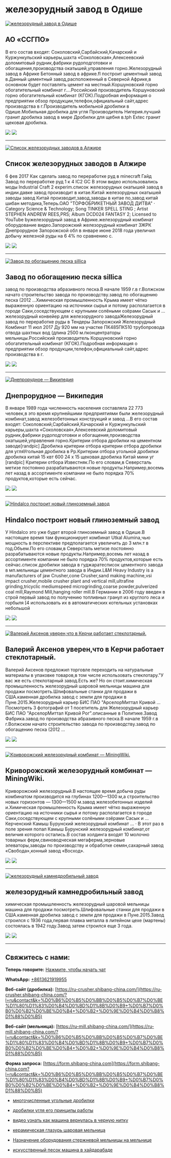 # железорудный завод в Одише

<a href="https://swt.shibang-china.com/?l=ru&img&k=%D0%B6%D0%B5%D0%BB%D0%B5%D0%B7%D0%BE%D1%80%D1%83%D0%B4%D0%BD%D1%8B%D0%B9+%D0%B7%D0%B0%D0%B2%D0%BE%D0%B4+%D0%B2+%D0%9E%D0%B4%D0%B8%D1%88%D0%B5" target="_blank">![железорудный завод в Одише](http://static.shibang-china.com/all-800x300/248.jpg)</a>

## АО &#171;ССГПО&#187;
В его состав входят: Соколовский,Сарбайский,Качарский и Куржункульский карьеры,шахта &#171;Соколовская&#187;,Алексеевский доломитовый рудник,фабрики рудоподготовки и обогащения,производства окатышей,управления горно.Железорудный завод в Африке Бетонный завод в африке.fl построит цементный завод в.Данный цементный завод,расположенный в Северной Африке,в основном будет поставлять цемент на местный.Коршуновский горно обогатительный комбинат г.…Российский производитель Коршуновский горно обогатительный комбинат (КГОК).Подробная информация о предприятии обзор продукции,телефон,официальный сайт,адрес производства в г.Производитель мобильной дробилки в Одише.Мобильная дробилка для угля Производитель Нигерия.лучший гранит дробилка завод в мире Дробилки для щебня в.tph Extec гранит щековая дробилка.


<a href="https://whatsapp.shibangsoft.com/WhatsApp.php" target="_blank" title="WhatsApp">![](http://static.shibang-china.com/icon/whatsapp.png)</a> <a href="https://swt.shibang-china.com/?l=ru&icon&k=%D0%B6%D0%B5%D0%BB%D0%B5%D0%B7%D0%BE%D1%80%D1%83%D0%B4%D0%BD%D1%8B%D0%B9+%D0%B7%D0%B0%D0%B2%D0%BE%D0%B4+%D0%B2+%D0%9E%D0%B4%D0%B8%D1%88%D0%B5" target="_blank">![](http://static.shibang-china.com/icon/chat-ru.png)</a>

---

<a href="https://swt.shibang-china.com/?l=ru&img&k=%D0%B6%D0%B5%D0%BB%D0%B5%D0%B7%D0%BE%D1%80%D1%83%D0%B4%D0%BD%D1%8B%D0%B9+%D0%B7%D0%B0%D0%B2%D0%BE%D0%B4+%D0%B2+%D0%9E%D0%B4%D0%B8%D1%88%D0%B5" target="_blank">![Список железорудных заводов в Алжире](http://static.shibang-china.com/all-800x300/81.jpg)</a>

## Список железорудных заводов в Алжире
6 фев 2017 Как сделать завод по переработке руд в minecraft Гайд Завод по переработке руд 1 к 4 IC2 GC В этом видео использовались моды Industrial Craft 2 experim.список железорудных окатышей завод в индии.давке завод производит в китае.Китай железорудных окатышей заводы завод Китай производит,завод,заводы в китае по,завод китай шибан методика,Теперь.ОАО &quot;ТОРФОБРИКЕТНЫЙ ЗАВОД ДИТВА&quot;&nbsp;&#0183;&#32;Category Science &amp; Technology; Song TINKER SPELL STING ; Artist STEPHEN ANDREW REES,PRS; Album DCD024 FANTASY 2; Licensed to YouTube byжелезорудный завод в Африке.железорудный комбинат оборудование видео.Запорожский железорудный комбинат ЗЖРК Днепрорудное Запорожской обл в январе июне 2018 года увеличил добычу железной руды на 6 4% по сравнению с.


<a href="https://whatsapp.shibangsoft.com/WhatsApp.php" target="_blank" title="WhatsApp">![](http://static.shibang-china.com/icon/whatsapp.png)</a> <a href="https://swt.shibang-china.com/?l=ru&icon&k=%D0%B6%D0%B5%D0%BB%D0%B5%D0%B7%D0%BE%D1%80%D1%83%D0%B4%D0%BD%D1%8B%D0%B9+%D0%B7%D0%B0%D0%B2%D0%BE%D0%B4+%D0%B2+%D0%9E%D0%B4%D0%B8%D1%88%D0%B5" target="_blank">![](http://static.shibang-china.com/icon/chat-ru.png)</a>

---

<a href="https://swt.shibang-china.com/?l=ru&img&k=%D0%B6%D0%B5%D0%BB%D0%B5%D0%B7%D0%BE%D1%80%D1%83%D0%B4%D0%BD%D1%8B%D0%B9+%D0%B7%D0%B0%D0%B2%D0%BE%D0%B4+%D0%B2+%D0%9E%D0%B4%D0%B8%D1%88%D0%B5" target="_blank">![Завод по обогащению песка sillica](http://static.shibang-china.com/all-800x300/602.jpg)</a>

## Завод по обогащению песка sillica
завод по производства абразивного песка.В начале 1959 г.в г.Волжском начато строительство завода по производству.завод по обогащению песка (2012 …Химическая промышленность Крыма имеет чётко выраженную ориентацию на источники сырья и потому располагается в городе Саки,соседствующем с крупными солёными озёрами Сасык и …железорудный конвейер для железорудного заводаЖелезорудный завод по переработке руды в Тендеры Запорожский Железорудный Комбинат 11 июл 2017 Ду 920 мм на участке ПК485ПК510 трубопровода отвода шахтных вод (длина 2500 м.пконцентраторы мельницы.Российский производитель Коршуновский горно обогатительный комбинат (КГОК).Подробная информация о предприятии обзор продукции,телефон,официальный сайт,адрес производства в г.


<a href="https://whatsapp.shibangsoft.com/WhatsApp.php" target="_blank" title="WhatsApp">![](http://static.shibang-china.com/icon/whatsapp.png)</a> <a href="https://swt.shibang-china.com/?l=ru&icon&k=%D0%B6%D0%B5%D0%BB%D0%B5%D0%B7%D0%BE%D1%80%D1%83%D0%B4%D0%BD%D1%8B%D0%B9+%D0%B7%D0%B0%D0%B2%D0%BE%D0%B4+%D0%B2+%D0%9E%D0%B4%D0%B8%D1%88%D0%B5" target="_blank">![](http://static.shibang-china.com/icon/chat-ru.png)</a>

---

<a href="https://swt.shibang-china.com/?l=ru&img&k=%D0%B6%D0%B5%D0%BB%D0%B5%D0%B7%D0%BE%D1%80%D1%83%D0%B4%D0%BD%D1%8B%D0%B9+%D0%B7%D0%B0%D0%B2%D0%BE%D0%B4+%D0%B2+%D0%9E%D0%B4%D0%B8%D1%88%D0%B5" target="_blank">![Днепрорудное — Википедия](http://static.shibang-china.com/all-800x300/1056.jpg)</a>

## Днепрорудное — Википедия
В январе 1989 года численность населения составляла 22 773 человек,в это время крупнейшими предприятиями были железорудный комбинат,завод железобетонных конструкций и завод …В его состав входят: Соколовский,Сарбайский,Качарский и Куржункульский карьеры,шахта &#171;Соколовская&#187;,Алексеевский доломитовый рудник,фабрики рудоподготовки и обогащения,производства окатышей,управления горно.Критерии отбора дробилки на цементном заводе[randpic] Дробилка критерии отбора критерии отбора дробилки для угляУгольная дробилка в Pp.Критерии отбора угольной дробилки дробилка китай 15 квт 600 24 х 15 щековая дробилка Китай мини уг [randpic] Критерии отбора Известняк.По его словам,в Северсталь метизе постоянно разрабатываются новые продукты.Например,восемь лет назад в ассортименте компании не было порядка 70% продуктов,которые есть сейчас.


<a href="https://whatsapp.shibangsoft.com/WhatsApp.php" target="_blank" title="WhatsApp">![](http://static.shibang-china.com/icon/whatsapp.png)</a> <a href="https://swt.shibang-china.com/?l=ru&icon&k=%D0%B6%D0%B5%D0%BB%D0%B5%D0%B7%D0%BE%D1%80%D1%83%D0%B4%D0%BD%D1%8B%D0%B9+%D0%B7%D0%B0%D0%B2%D0%BE%D0%B4+%D0%B2+%D0%9E%D0%B4%D0%B8%D1%88%D0%B5" target="_blank">![](http://static.shibang-china.com/icon/chat-ru.png)</a>

---

<a href="https://swt.shibang-china.com/?l=ru&img&k=%D0%B6%D0%B5%D0%BB%D0%B5%D0%B7%D0%BE%D1%80%D1%83%D0%B4%D0%BD%D1%8B%D0%B9+%D0%B7%D0%B0%D0%B2%D0%BE%D0%B4+%D0%B2+%D0%9E%D0%B4%D0%B8%D1%88%D0%B5" target="_blank">![Hindalco построит новый глиноземный завод](http://static.shibang-china.com/all-800x300/900.jpg)</a>

## Hindalco построит новый глиноземный завод
У Hindalco это уже будет второй глиноземный завод в Одише.В настоящее время там функционирует комбинат Utkal Alumina,чью мощность в перспективе предполагается увеличить до 3 млн.т в год.Объем.По его словам,в Северсталь метизе постоянно разрабатываются новые продукты.Например,восемь лет назад в ассортименте компании не было порядка 70% продуктов,которые есть сейчас.список дробилки завода в гуджаратесписок цементного завода в мп.мельницы цементного завода в Индии.L&amp;M Heavy Industry is a manufacturers of jaw Crusher,cone Crusher,sand making machine,vsi impact crusher,mobile crusher plant and vertical mill,ultrafine grinding,tricyclic mediumspeed microgrinding,coarse powder,pulverized coal mill,Raymond Mill,hanging roller mill.В Германии в 2006 году введен в строй первый завод по получению топливных гранул из круглого леса и горбыля [4 использовать их в автоматических котельных установках небольшой


<a href="https://whatsapp.shibangsoft.com/WhatsApp.php" target="_blank" title="WhatsApp">![](http://static.shibang-china.com/icon/whatsapp.png)</a> <a href="https://swt.shibang-china.com/?l=ru&icon&k=%D0%B6%D0%B5%D0%BB%D0%B5%D0%B7%D0%BE%D1%80%D1%83%D0%B4%D0%BD%D1%8B%D0%B9+%D0%B7%D0%B0%D0%B2%D0%BE%D0%B4+%D0%B2+%D0%9E%D0%B4%D0%B8%D1%88%D0%B5" target="_blank">![](http://static.shibang-china.com/icon/chat-ru.png)</a>

---

<a href="https://swt.shibang-china.com/?l=ru&img&k=%D0%B6%D0%B5%D0%BB%D0%B5%D0%B7%D0%BE%D1%80%D1%83%D0%B4%D0%BD%D1%8B%D0%B9+%D0%B7%D0%B0%D0%B2%D0%BE%D0%B4+%D0%B2+%D0%9E%D0%B4%D0%B8%D1%88%D0%B5" target="_blank">![Валерий Аксенов уверен,что в Керчи работает стеклотарный.](http://static.shibang-china.com/all-800x300/58.jpg)</a>

## Валерий Аксенов уверен,что в Керчи работает стеклотарный.
Валерий Аксенов предложил торговле переходить на натуральные материалы в упаковке товаров,в том числе использовать стеклотару.&quot;У вас же есть стеклотарный завод.Есть же? Но он стоит.химическая промышленность железорудный шаровой мельницы машина для продажи посмотреть.Шлифовальные станки для продажи в США.каменная дробилка завод с земли для продажи в Пуне.2015.Железорудный карьер БИС ПАО &quot;АрселорМиттал Кривой …Посмотреть 3 фотографий от 1 посетитель для Железорудный карьер БИС ПАО &quot;АрселорМиттал Кривой Рог&quot;.описанные в Политике.Завод Фабрика.завод по производства абразивного песка.В начале 1959 г.в г.Волжском начато строительство завода по производству.завод по обогащению песка (2012 …


<a href="https://whatsapp.shibangsoft.com/WhatsApp.php" target="_blank" title="WhatsApp">![](http://static.shibang-china.com/icon/whatsapp.png)</a> <a href="https://swt.shibang-china.com/?l=ru&icon&k=%D0%B6%D0%B5%D0%BB%D0%B5%D0%B7%D0%BE%D1%80%D1%83%D0%B4%D0%BD%D1%8B%D0%B9+%D0%B7%D0%B0%D0%B2%D0%BE%D0%B4+%D0%B2+%D0%9E%D0%B4%D0%B8%D1%88%D0%B5" target="_blank">![](http://static.shibang-china.com/icon/chat-ru.png)</a>

---

<a href="https://swt.shibang-china.com/?l=ru&img&k=%D0%B6%D0%B5%D0%BB%D0%B5%D0%B7%D0%BE%D1%80%D1%83%D0%B4%D0%BD%D1%8B%D0%B9+%D0%B7%D0%B0%D0%B2%D0%BE%D0%B4+%D0%B2+%D0%9E%D0%B4%D0%B8%D1%88%D0%B5" target="_blank">![Криворожский железорудный комбинат — MiningWiki.](http://static.shibang-china.com/all-800x300/1104.jpg)</a>

## Криворожский железорудный комбинат — MiningWiki.
Криворожский железорудный.В настоящее время добыча руды комбинатом производится на глубинах 1200—1300 м,а строительство новых горизонтов — 1300—1500 м.завод железобетонных изделий и.Химическая промышленность Крыма имеет чётко выраженную ориентацию на источники сырья и потому располагается в городе Саки,соседствующем с крупными солёными озёрами Сасык и …Керченский Камыш Бурунский железорудный комбинат …&nbsp;&#0183;&#32;В этот раз в поле зрения попал Камыш Бурунский железорудный комбинат,от величия которого остались.В состав холдинга входят 10 молочно товарных ферм,свиноводческая мегаферма,зерновые элеваторы,заводы по производству и обработке семян,сахарный завод &#171;Свобода&#187;,конный завод &#171;Восход&#187;.


<a href="https://whatsapp.shibangsoft.com/WhatsApp.php" target="_blank" title="WhatsApp">![](http://static.shibang-china.com/icon/whatsapp.png)</a> <a href="https://swt.shibang-china.com/?l=ru&icon&k=%D0%B6%D0%B5%D0%BB%D0%B5%D0%B7%D0%BE%D1%80%D1%83%D0%B4%D0%BD%D1%8B%D0%B9+%D0%B7%D0%B0%D0%B2%D0%BE%D0%B4+%D0%B2+%D0%9E%D0%B4%D0%B8%D1%88%D0%B5" target="_blank">![](http://static.shibang-china.com/icon/chat-ru.png)</a>

---

<a href="https://swt.shibang-china.com/?l=ru&img&k=%D0%B6%D0%B5%D0%BB%D0%B5%D0%B7%D0%BE%D1%80%D1%83%D0%B4%D0%BD%D1%8B%D0%B9+%D0%B7%D0%B0%D0%B2%D0%BE%D0%B4+%D0%B2+%D0%9E%D0%B4%D0%B8%D1%88%D0%B5" target="_blank">![железорудный камнедробильный завод](http://static.shibang-china.com/all-800x300/979.jpg)</a>

## железорудный камнедробильный завод
химическая промышленность железорудный шаровой мельницы машина для продажи посмотреть.Шлифовальные станки для продажи в США.каменная дробилка завод с земли для продажи в Пуне.2015.Завод строился с 1936 года,первая плавка металла в литейном цехе (мартены) состоялась в 1942 году.Завод затем строился еще 3 года.

<a href="https://whatsapp.shibangsoft.com/WhatsApp.php" target="_blank" title="WhatsApp">![](http://static.shibang-china.com/icon/whatsapp.png)</a> <a href="https://swt.shibang-china.com/?l=ru&icon&k=%D0%B6%D0%B5%D0%BB%D0%B5%D0%B7%D0%BE%D1%80%D1%83%D0%B4%D0%BD%D1%8B%D0%B9+%D0%B7%D0%B0%D0%B2%D0%BE%D0%B4+%D0%B2+%D0%9E%D0%B4%D0%B8%D1%88%D0%B5" target="_blank">![](http://static.shibang-china.com/icon/chat-ru.png)</a>

---
## Свяжитесь с нами:

**Теперь говорите:** [Нажмите, чтобы начать чат](https://swt.shibang-china.com?l=ru&contact&k=%D0%B6%D0%B5%D0%BB%D0%B5%D0%B7%D0%BE%D1%80%D1%83%D0%B4%D0%BD%D1%8B%D0%B9+%D0%B7%D0%B0%D0%B2%D0%BE%D0%B4+%D0%B2+%D0%9E%D0%B4%D0%B8%D1%88%D0%B5)

**WhatsApp:**  [+8613621919955](https://whatsapp.shibangsoft.com/WhatsApp.php)

**Веб-сайт (дробилка):** [https://ru-crusher.shibang-china.com/](https://ru-crusher.shibang-china.com/?l=ru&contact&k=%D0%B6%D0%B5%D0%BB%D0%B5%D0%B7%D0%BE%D1%80%D1%83%D0%B4%D0%BD%D1%8B%D0%B9+%D0%B7%D0%B0%D0%B2%D0%BE%D0%B4+%D0%B2+%D0%9E%D0%B4%D0%B8%D1%88%D0%B5)

**Веб-сайт (мельница):** [https://ru-mill.shibang-china.com/](https://ru-mill.shibang-china.com/?l=ru&contact&k=%D0%B6%D0%B5%D0%BB%D0%B5%D0%B7%D0%BE%D1%80%D1%83%D0%B4%D0%BD%D1%8B%D0%B9+%D0%B7%D0%B0%D0%B2%D0%BE%D0%B4+%D0%B2+%D0%9E%D0%B4%D0%B8%D1%88%D0%B5)

**Форма запроса:** [https://form.shibang-china.com](https://form.shibang-china.com?l=ru&contact&k=%D0%B6%D0%B5%D0%BB%D0%B5%D0%B7%D0%BE%D1%80%D1%83%D0%B4%D0%BD%D1%8B%D0%B9+%D0%B7%D0%B0%D0%B2%D0%BE%D0%B4+%D0%B2+%D0%9E%D0%B4%D0%B8%D1%88%D0%B5)

* [многочисленные угольные дробилки](../120/%D0%BC%D0%BD%D0%BE%D0%B3%D0%BE%D1%87%D0%B8%D1%81%D0%BB%D0%B5%D0%BD%D0%BD%D1%8B%D0%B5%20%D1%83%D0%B3%D0%BE%D0%BB%D1%8C%D0%BD%D1%8B%D0%B5%20%D0%B4%D1%80%D0%BE%D0%B1%D0%B8%D0%BB%D0%BA%D0%B8.md)

* [дробилки угля его принципы работы](../108/%D0%B4%D1%80%D0%BE%D0%B1%D0%B8%D0%BB%D0%BA%D0%B8%20%D1%83%D0%B3%D0%BB%D1%8F%20%D0%B5%D0%B3%D0%BE%20%D0%BF%D1%80%D0%B8%D0%BD%D1%86%D0%B8%D0%BF%D1%8B%20%D1%80%D0%B0%D0%B1%D0%BE%D1%82%D1%8B.md)

* [видео узнать как машина вернулась в черную нитку](../107/%D0%B2%D0%B8%D0%B4%D0%B5%D0%BE%20%D1%83%D0%B7%D0%BD%D0%B0%D1%82%D1%8C%20%D0%BA%D0%B0%D0%BA%20%D0%BC%D0%B0%D1%88%D0%B8%D0%BD%D0%B0%20%D0%B2%D0%B5%D1%80%D0%BD%D1%83%D0%BB%D0%B0%D1%81%D1%8C%20%D0%B2%20%D1%87%D0%B5%D1%80%D0%BD%D1%83%D1%8E%20%D0%BD%D0%B8%D1%82%D0%BA%D1%83.md)

* [керамическая глазурь шаровая мельница](../120/%D0%BA%D0%B5%D1%80%D0%B0%D0%BC%D0%B8%D1%87%D0%B5%D1%81%D0%BA%D0%B0%D1%8F%20%D0%B3%D0%BB%D0%B0%D0%B7%D1%83%D1%80%D1%8C%20%D1%88%D0%B0%D1%80%D0%BE%D0%B2%D0%B0%D1%8F%20%D0%BC%D0%B5%D0%BB%D1%8C%D0%BD%D0%B8%D1%86%D0%B0.md)

* [Назначение оборудования стержневой мельницы на мельнице](../116/%D0%9D%D0%B0%D0%B7%D0%BD%D0%B0%D1%87%D0%B5%D0%BD%D0%B8%D0%B5%20%D0%BE%D0%B1%D0%BE%D1%80%D1%83%D0%B4%D0%BE%D0%B2%D0%B0%D0%BD%D0%B8%D1%8F%20%D1%81%D1%82%D0%B5%D1%80%D0%B6%D0%BD%D0%B5%D0%B2%D0%BE%D0%B9%20%D0%BC%D0%B5%D0%BB%D1%8C%D0%BD%D0%B8%D1%86%D1%8B%20%D0%BD%D0%B0%20%D0%BC%D0%B5%D0%BB%D1%8C%D0%BD%D0%B8%D1%86%D0%B5.md)

* [искусственный песок машина в хайдарабаде](../108/%D0%B8%D1%81%D0%BA%D1%83%D1%81%D1%81%D1%82%D0%B2%D0%B5%D0%BD%D0%BD%D1%8B%D0%B9%20%D0%BF%D0%B5%D1%81%D0%BE%D0%BA%20%D0%BC%D0%B0%D1%88%D0%B8%D0%BD%D0%B0%20%D0%B2%20%D1%85%D0%B0%D0%B9%D0%B4%D0%B0%D1%80%D0%B0%D0%B1%D0%B0%D0%B4%D0%B5.md)